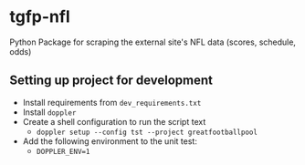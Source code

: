 # tgfp-nfl
Python Package for scraping the external site's NFL data (scores, schedule, odds)

## Setting up project for development
* Install requirements from `dev_requirements.txt`
* Install `doppler`
* Create a shell configuration to run the script text
   * `doppler setup --config tst --project greatfootballpool`
* Add the following environment to the unit test:
   * `DOPPLER_ENV=1`